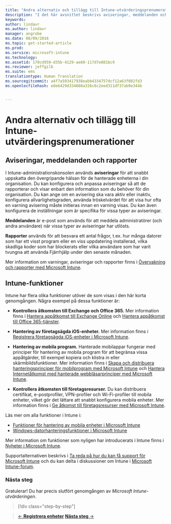 ```yaml
---
title: "Andra alternativ och tillägg till Intune-utvärderingsprenumerationer | Microsoft Intune"
description: "I det här avsnittet beskrivs aviseringar, meddelanden och rapporter samt allmänna Intune-funktioner som du behöver känna till när du registrerar dig för en kostnadsfri 30-dagars utvärderingsversion av Intune"
keywords: 
author: lindavr
ms.author: lindavr
manager: angrobe
ms.date: 08/09/2016
ms.topic: get-started-article
ms.prod: 
ms.service: microsoft-intune
ms.technology: 
ms.assetid: 170cd959-d35b-4129-ae60-117d7e881bc9
ms.reviewer: jeffgilb
ms.suite: ems
translationtype: Human Translation
ms.sourcegitcommit: a4f7a503417938eabb4334757dcf12a63f082fd3
ms.openlocfilehash: ede6429d334608a326c6c2eed311df37ab9e344b


---
```


# <a name="other-options-and-extras-for-intune-evaluation-subscriptions"></a>Andra alternativ och tillägg till Intune-utvärderingsprenumerationer

## <a name="alerts-notifications-and-reports"></a>Aviseringar, meddelanden och rapporter
I Intune-administrationskonsolen används **aviseringar** för att snabbt uppskatta den övergripande hälsan för de hanterade enheterna i din organisation. Du kan konfigurera och anpassa aviseringar så att de rapporterar och visar enbart den information som du behöver för din organisation. Du kan ange om en avisering ska vara aktiv eller inaktiv, konfigurera allvarlighetsgraden, använda tröskelvärdet för att visa hur ofta en varning avisering måste initieras innan en varning visas. Du kan även konfigurera de inställningar som är specifika för vissa typer av aviseringar.

**Meddelanden** är e-post som används för att meddela administratörer (och andra användare) när vissa typer av aviseringar har utlösts.

**Rapporter** används för att besvara ett antal frågor, t.ex. hur många datorer som har ett visst program eller en viss uppdatering installerad, vilka skadliga koder som har blockerats eller vilka användare som har varit tvungna att använda Fjärrhjälp under den senaste månaden.

Mer information om varningar, aviseringar och rapporter finns i [Övervakning och rapporter med Microsoft Intune](/Intune/Deploy-Use/monitoring-and-reports-with-microsoft-intune).

## <a name="intune-capabilities"></a>Intune-funktioner
Intune har flera olika funktioner utöver de som visas i den här korta genomgången. Några exempel på dessa funktioner är:

-   **Kontrollera åtkomsten till Exchange och Office 365.** Mer information finns i [Hantera appåtkomst till Exchange Online](https://technet.microsoft.com/library/dn705841.aspx) och [Hantera appåtkomst till Office 365-tjänster](https://technet.microsoft.com/library/dn818907.aspx).

-   **Hantering av företagsägda iOS-enheter.** Mer information finns i [Registrera företagsägda iOS-enheter i Microsoft Intune](/Intune/Deploy-Use/enroll-corporate-owned-ios-devices-in-microsoft-intune).

-   **Hantering av mobila program.** Hanterade mobilappar fungerar med principer för hantering av mobila program för att begränsa vissa appåtgärder, till exempel kopiera och klistra in eller skärmbildsfunktioner. Mer information finns i [Skapa och distribuera hanteringsprinciper för mobilprogram med Microsoft Intune](/Intune/Deploy-Use/create-and-deploy-mobile-app-management-policies-with-microsoft-intune) och [Hantera Internetåtkomst med hanterade webbläsarprinciper med Microsoft Intune](/Intune/Deploy-Use/manage-internet-access-using-managed-browser-policies).

-   **Kontrollera åtkomsten till företagsresurser.** Du kan distribuera certifikat, e-postprofiler, VPN-profiler och Wi-Fi-profiler till mobila enheter, vilket gör det lättare att snabbt konfigurera mobila enheter. Mer information finns i [Ge åtkomst till företagsresurser med Microsoft Intune](/Intune/Deploy-Use/enable-access-to-company-resources-with-microsoft-intune).

Läs mer om alla funktioner i Intune i:
- [Funktioner för hantering av mobila enheter i Microsoft Intune](/intune/get-started/mobile-device-management-capabilities-in-microsoft-intune)
- [Windows-datorhanteringsfunktioner i Microsoft Intune](/intune/get-started/windows-pc-management-capabilities-in-microsoft-intune)

Mer information om funktioner som nyligen har introducerats i Intune finns i [Nyheter i Microsoft Intune](/Intune/Deploy-Use/whats-new-in-microsoft-intune).

Supportalternativen beskrivs i [Ta reda på hur du kan få support för Microsoft Intune](/Intune/Troubleshoot/how-to-get-support-for-microsoft-intune) och du kan delta i diskussioner om Intune i [Microsoft Intune-forum](https://social.technet.microsoft.com/Forums/en-US/home?forum=microsoftintuneprod).

### <a name="next-steps"></a>Nästa steg
Gratulerar! Du har precis slutfört genomgången av *Microsoft Intune-utvärderingen*.

>[!div class="step-by-step"]

>[&larr; **Registrera enheter**](.\get-started-with-a-30-day-trial-of-microsoft-intune-step-5.md)     [**Nästa steg** &rarr;](.\get-started-with-a-30-day-trial-of-microsoft-intune-step-7.md)  



<!--HONumber=Nov16_HO1-->


